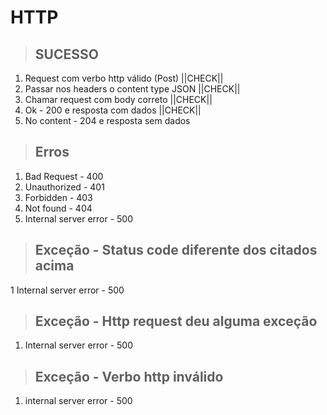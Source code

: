 # HTTP

> ## SUCESSO
1. Request com verbo http válido (Post) ||CHECK||
2. Passar nos headers o content type JSON ||CHECK||
3. Chamar request com body correto ||CHECK||
4. Ok - 200 e resposta com dados ||CHECK||
5. No content - 204 e resposta sem dados


>## Erros
1. Bad Request - 400
2. Unauthorized - 401
3. Forbidden - 403
4. Not found - 404
5. Internal server error - 500

>## Exceção - Status code diferente dos citados acima
1 Internal server error - 500

>## Exceção - Http request deu alguma exceção
1. Internal server error - 500

>## Exceção - Verbo http inválido
1. internal server error - 500